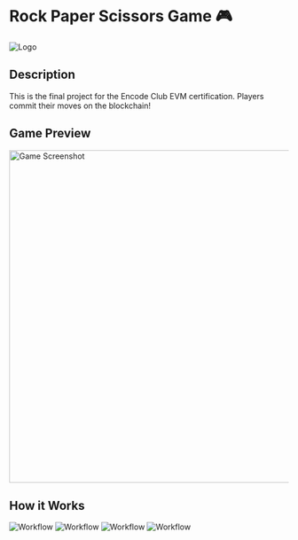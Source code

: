 # Rock Paper Scissors Game 🎮

![Logo](packages/nextjs/public/images/logo-rps.png)

## Description
This is the final project for the Encode Club EVM certification. Players commit their moves on the blockchain!

## Game Preview
<img src="packages/nextjs/public/screenshots/1.png" alt="Game Screenshot" width="600" />

## How it Works
![Workflow](packages/nextjs/public/screenshots/4.png)
![Workflow](packages/nextjs/public/screenshots/5.png)
![Workflow](packages/nextjs/public/screenshots/2.png)
![Workflow](packages/nextjs/public/screenshots/3.png)



